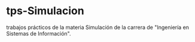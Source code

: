 # tps-Simulacion
trabajos prácticos de la materia Simulación de la carrera  de "Ingeniería en Sistemas de Información".
